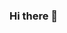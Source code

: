 ### Hi there 👋

<!--
**burbes/burbes** is a ✨ _special_ ✨ repository because its `README.md` (this file) appears on your GitHub profile.

Here are some ideas to get you started:

- 🔭 I’m currently working on RD (Raia Drogasil)
- 🌱 I’m currently learning K8, Telemetry and all Devops stuff
- 👯 I’m looking to collaborate on social projects where people can learn code.
- 🤔 I’m looking for help with all my fails
- 💬 Ask me anything about Java
- 📫 How to reach me: LinkedIn, Instagram and Facebook. Just search for my name, I don't think there are many ones around ;)
- 😄 Pronouns: BurBola
- ⚡ Fun fact: I used to teach ballroom dancing

